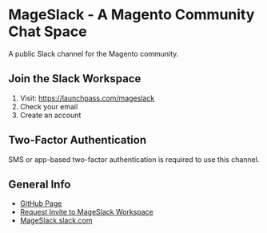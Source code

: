 # MageSlack - A Magento Community Chat Space
A public Slack channel for the Magento community.

## Join the Slack Workspace

1. Visit: https://launchpass.com/mageslack
2. Check your email
3. Create an account

## Two-Factor Authentication

SMS or app-based two-factor authentication is required to use this channel.

## General Info

- [GitHub Page](https://improper.github.io/MageSlack/)
- [Request Invite to MageSlack Workspace](https://launchpass.com/mageslack)
- [MageSlack.slack.com](https://slackgento.slack.com)
